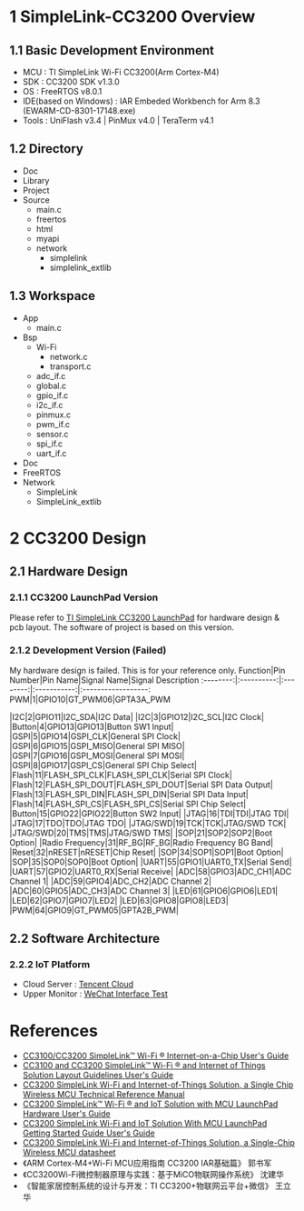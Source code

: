 # 1 SimpleLink-CC3200 Overview
## 1.1 Basic Development Environment
* MCU : TI SimpleLink Wi-Fi CC3200(Arm Cortex-M4)
* SDK : CC3200 SDK v1.3.0
* OS  : FreeRTOS v8.0.1
* IDE(based on Windows) : IAR Embeded Workbench for Arm 8.3 (EWARM-CD-8301-17148.exe)
* Tools : UniFlash v3.4 | PinMux v4.0 | TeraTerm v4.1
## 1.2 Directory
* Doc
* Library
* Project
* Source
    * main.c
    * freertos
    * html
    * myapi
    * network
        * simplelink
        * simplelink_extlib
## 1.3 Workspace
* App
    * main.c
* Bsp
    * Wi-Fi
        * network.c
        * transport.c
    * adc_if.c
    * global.c
    * gpio_if.c
    * i2c_if.c
    * pinmux.c
    * pwm_if.c
    * sensor.c
    * spi_if.c
    * uart_if.c
* Doc
* FreeRTOS
* Network
    * SimpleLink
    * SimpleLink_extlib
# 2 CC3200 Design
## 2.1 Hardware Design
### 2.1.1 CC3200 LaunchPad Version
Please refer to [TI SimpleLink CC3200 LaunchPad](http://www.ti.com/tool/cc3200-launchxl) for hardware design & pcb layout. The software of project is based on this version.
### 2.1.2 Development Version (Failed)
My hardware design is failed. This is for your reference only.
Function|Pin Number|Pin Name|Signal Name|Signal Description
:--------:|:----------:|:--------:|:-----------:|:------------------:
PWM|1|GPIO10|GT_PWM06|GPTA3A_PWM

|I2C|2|GPIO11|I2C_SDA|I2C Data|
|I2C|3|GPIO12|I2C_SCL|I2C Clock|
|Button|4|GPIO13|GPIO13|Button SW1 Input|
|GSPI|5|GPIO14|GSPI_CLK|General SPI Clock|
|GSPI|6|GPIO15|GSPI_MISO|General SPI MISO|
|GSPI|7|GPIO16|GSPI_MOSI|General SPI MOSI|
|GSPI|8|GPIO17|GSPI_CS|General SPI Chip Select|
|Flash|11|FLASH_SPI_CLK|FLASH_SPI_CLK|Serial SPI Clock|
|Flash|12|FLASH_SPI_DOUT|FLASH_SPI_DOUT|Serial SPI Data Output|
|Flash|13|FLASH_SPI_DIN|FLASH_SPI_DIN|Serial SPI Data Input|
|Flash|14|FLASH_SPI_CS|FLASH_SPI_CS|Serial SPI Chip Select|
|Button|15|GPIO22|GPIO22|Button SW2 Input|
|JTAG|16|TDI|TDI|JTAG TDI|
|JTAG|17|TDO|TDO|JTAG TDO|
|JTAG/SWD|19|TCK|TCK|JTAG/SWD TCK|
|JTAG/SWD|20|TMS|TMS|JTAG/SWD TMS|
|SOP|21|SOP2|SOP2|Boot Option|
|Radio Frequency|31|RF_BG|RF_BG|Radio Frequency BG Band|
|Reset|32|nRESET|nRESET|Chip Reset|
|SOP|34|SOP1|SOP1|Boot Option|
|SOP|35|SOP0|SOP0|Boot Option|
|UART|55|GPIO1|UART0_TX|Serial Send|
|UART|57|GPIO2|UART0_RX|Serial Receive|
|ADC|58|GPIO3|ADC_CH1|ADC Channel 1|
|ADC|59|GPIO4|ADC_CH2|ADC Channel 2|
|ADC|60|GPIO5|ADC_CH3|ADC Channel 3|
|LED|61|GPIO6|GPIO6|LED1|
|LED|62|GPIO7|GPIO7|LED2|
|LED|63|GPIO8|GPIO8|LED3|
|PWM|64|GPIO9|GT_PWM05|GPTA2B_PWM|
## 2.2 Software Architecture
### 2.2.2 IoT Platform
* Cloud Server : [Tencent Cloud](https://cloud.tencent.com/) 
* Upper Monitor : [WeChat Interface Test](https://mp.weixin.qq.com/debug/cgi-bin/sandbox?t=sandbox/login)
# References
* [CC3100/CC3200 SimpleLink™ Wi-Fi ® Internet-on-a-Chip User's Guide](http://www.ti.com/lit/ug/swru368b/swru368b.pdf)
* [CC3100 and CC3200 SimpleLink™ Wi-Fi ® and Internet of Things Solution Layout Guidelines User's Guide](http://www.ti.com/lit/ug/swru370b/swru370b.pdf)
* [CC3200 SimpleLink Wi-Fi and Internet-of-Things Solution, a Single Chip Wireless MCU Technical Reference Manual](http://www.ti.com/lit/ug/swru367d/swru367d.pdf)
* [CC3200 SimpleLink™ Wi-Fi ® and IoT Solution with MCU LaunchPad Hardware User's Guide](http://www.ti.com/lit/ug/swru372b/swru372b.pdf)
* [CC3200 SimpleLink Wi-Fi and IoT Solution With MCU LaunchPad Getting Started Guide User's Guide](http://www.ti.com/lit/ug/swru376e/swru376e.pdf)
* [CC3200 SimpleLink Wi-Fi and Internet-of-Things Solution, a Single-Chip Wireless MCU datasheet](http://www.ti.com/lit/ds/swas032f/swas032f.pdf)
* 《ARM Cortex-M4+Wi-Fi MCU应用指南 CC3200 IAR基础篇》 郭书军
* 《CC3200Wi-Fi微控制器原理与实践：基于MiCO物联网操作系统》 沈建华
* 《智能家居控制系统的设计与开发：TI CC3200+物联网云平台+微信》 王立华
